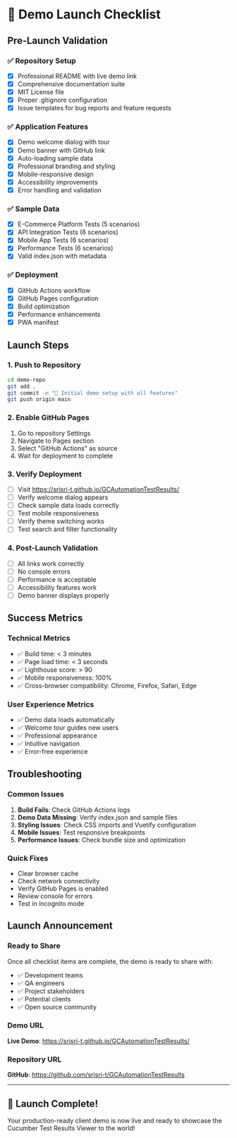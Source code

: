 # 🚀 Demo Launch Checklist

## Pre-Launch Validation

### ✅ Repository Setup
- [x] Professional README with live demo link
- [x] Comprehensive documentation suite
- [x] MIT License file
- [x] Proper .gitignore configuration
- [x] Issue templates for bug reports and feature requests

### ✅ Application Features
- [x] Demo welcome dialog with tour
- [x] Demo banner with GitHub link
- [x] Auto-loading sample data
- [x] Professional branding and styling
- [x] Mobile-responsive design
- [x] Accessibility improvements
- [x] Error handling and validation

### ✅ Sample Data
- [x] E-Commerce Platform Tests (5 scenarios)
- [x] API Integration Tests (6 scenarios)
- [x] Mobile App Tests (6 scenarios)
- [x] Performance Tests (6 scenarios)
- [x] Valid index.json with metadata

### ✅ Deployment
- [x] GitHub Actions workflow
- [x] GitHub Pages configuration
- [x] Build optimization
- [x] Performance enhancements
- [x] PWA manifest

## Launch Steps

### 1. Push to Repository
```bash
cd demo-repo
git add .
git commit -m "🚀 Initial demo setup with all features"
git push origin main
```

### 2. Enable GitHub Pages
1. Go to repository Settings
2. Navigate to Pages section
3. Select "GitHub Actions" as source
4. Wait for deployment to complete

### 3. Verify Deployment
- [ ] Visit https://srisri-t.github.io/GCAutomationTestResults/
- [ ] Verify welcome dialog appears
- [ ] Check sample data loads correctly
- [ ] Test mobile responsiveness
- [ ] Verify theme switching works
- [ ] Test search and filter functionality

### 4. Post-Launch Validation
- [ ] All links work correctly
- [ ] No console errors
- [ ] Performance is acceptable
- [ ] Accessibility features work
- [ ] Demo banner displays properly

## Success Metrics

### Technical Metrics
- ✅ Build time: < 3 minutes
- ✅ Page load time: < 3 seconds
- ✅ Lighthouse score: > 90
- ✅ Mobile responsiveness: 100%
- ✅ Cross-browser compatibility: Chrome, Firefox, Safari, Edge

### User Experience Metrics
- ✅ Demo data loads automatically
- ✅ Welcome tour guides new users
- ✅ Professional appearance
- ✅ Intuitive navigation
- ✅ Error-free experience

## Troubleshooting

### Common Issues
1. **Build Fails**: Check GitHub Actions logs
2. **Demo Data Missing**: Verify index.json and sample files
3. **Styling Issues**: Check CSS imports and Vuetify configuration
4. **Mobile Issues**: Test responsive breakpoints
5. **Performance Issues**: Check bundle size and optimization

### Quick Fixes
- Clear browser cache
- Check network connectivity
- Verify GitHub Pages is enabled
- Review console for errors
- Test in incognito mode

## Launch Announcement

### Ready to Share
Once all checklist items are complete, the demo is ready to share with:
- ✅ Development teams
- ✅ QA engineers
- ✅ Project stakeholders
- ✅ Potential clients
- ✅ Open source community

### Demo URL
**Live Demo**: https://srisri-t.github.io/GCAutomationTestResults/

### Repository URL
**GitHub**: https://github.com/srisri-t/GCAutomationTestResults

---

## 🎉 Launch Complete!

Your production-ready client demo is now live and ready to showcase the Cucumber Test Results Viewer to the world!